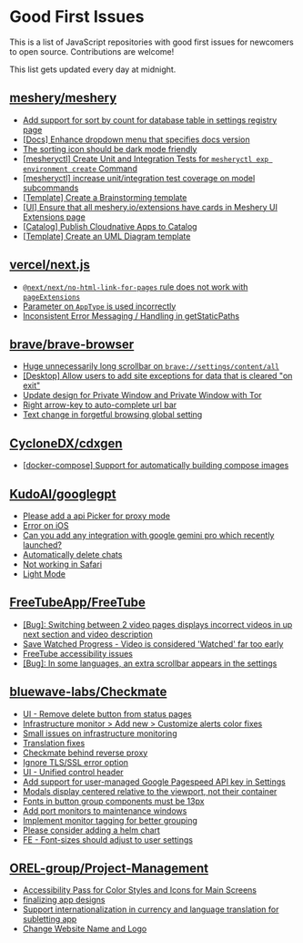 # Good First Issues

This is a list of JavaScript repositories with good first issues for newcomers to open source. Contributions are welcome!

This list gets updated every day at midnight.

## [meshery/meshery](https://github.com/meshery/meshery)

- [Add support for sort by count for database table in settings registry page](https://github.com/meshery/meshery/issues/13958)
- [[Docs] Enhance dropdown menu that specifies docs version](https://github.com/meshery/meshery/issues/9227)
- [The sorting icon should be dark mode friendly](https://github.com/meshery/meshery/issues/13306)
- [[mesheryctl] Create Unit and Integration Tests for `mesheryctl exp environment create` Command](https://github.com/meshery/meshery/issues/12138)
- [[mesheryctl] increase unit/integration test coverage on model subcommands](https://github.com/meshery/meshery/issues/14042)
- [[Template] Create a Brainstorming template](https://github.com/meshery/meshery/issues/12503)
- [[UI] Ensure that all meshery.io/extensions have cards in Meshery UI Extensions page](https://github.com/meshery/meshery/issues/13623)
- [[Catalog] Publish Cloudnative Apps to Catalog](https://github.com/meshery/meshery/issues/9282)
- [[Template] Create an UML Diagram template](https://github.com/meshery/meshery/issues/12451)

## [vercel/next.js](https://github.com/vercel/next.js)

- [`@next/next/no-html-link-for-pages` rule does not work with `pageExtensions`](https://github.com/vercel/next.js/issues/53473)
- [Parameter on `AppType` is used incorrectly](https://github.com/vercel/next.js/issues/42846)
- [Inconsistent Error Messaging / Handling in getStaticPaths](https://github.com/vercel/next.js/issues/41281)

## [brave/brave-browser](https://github.com/brave/brave-browser)

- [Huge unnecessarily long scrollbar on `brave://settings/content/all`](https://github.com/brave/brave-browser/issues/44696)
- [[Desktop] Allow users to add site exceptions for data that is cleared "on exit"](https://github.com/brave/brave-browser/issues/10493)
- [Update design for Private Window and Private Window with Tor](https://github.com/brave/brave-browser/issues/44909)
- [Right arrow-key to auto-complete url bar](https://github.com/brave/brave-browser/issues/44927)
- [Text change in forgetful browsing global setting](https://github.com/brave/brave-browser/issues/30163)

## [CycloneDX/cdxgen](https://github.com/CycloneDX/cdxgen)

- [[docker-compose] Support for automatically building compose images](https://github.com/CycloneDX/cdxgen/issues/1759)

## [KudoAI/googlegpt](https://github.com/KudoAI/googlegpt)

- [Please add a api Picker for proxy mode](https://github.com/KudoAI/googlegpt/issues/104)
- [Error on iOS](https://github.com/KudoAI/googlegpt/issues/90)
- [Can you add any integration with google gemini pro which recently launched?](https://github.com/KudoAI/googlegpt/issues/10)
- [Automatically delete chats](https://github.com/KudoAI/googlegpt/issues/2)
- [Not working in Safari](https://github.com/KudoAI/googlegpt/issues/33)
- [Light Mode](https://github.com/KudoAI/googlegpt/issues/40)

## [FreeTubeApp/FreeTube](https://github.com/FreeTubeApp/FreeTube)

- [[Bug]: Switching between 2 video pages displays incorrect videos in up next section and video description](https://github.com/FreeTubeApp/FreeTube/issues/2261)
- [Save Watched Progress - Video is considered 'Watched' far too early](https://github.com/FreeTubeApp/FreeTube/issues/964)
- [FreeTube accessibility issues](https://github.com/FreeTubeApp/FreeTube/issues/693)
- [[Bug]: In some languages, an extra scrollbar appears in the settings](https://github.com/FreeTubeApp/FreeTube/issues/6330)

## [bluewave-labs/Checkmate](https://github.com/bluewave-labs/Checkmate)

- [UI - Remove delete button from status pages](https://github.com/bluewave-labs/Checkmate/issues/2150)
- [Infrastructure monitor > Add new > Customize alerts color fixes](https://github.com/bluewave-labs/Checkmate/issues/2055)
- [Small issues on infrastructure monitoring](https://github.com/bluewave-labs/Checkmate/issues/2168)
- [Translation fixes](https://github.com/bluewave-labs/Checkmate/issues/2015)
- [Checkmate behind reverse proxy](https://github.com/bluewave-labs/Checkmate/issues/2153)
- [Ignore TLS/SSL error option](https://github.com/bluewave-labs/Checkmate/issues/2108)
- [UI - Unified control header](https://github.com/bluewave-labs/Checkmate/issues/2148)
- [Add support for user-managed Google Pagespeed API key in Settings](https://github.com/bluewave-labs/Checkmate/issues/2135)
- [Modals display centered relative to the viewport, not their container](https://github.com/bluewave-labs/Checkmate/issues/1705)
- [Fonts in button group components must be 13px](https://github.com/bluewave-labs/Checkmate/issues/2056)
- [Add port monitors to maintenance windows](https://github.com/bluewave-labs/Checkmate/issues/1926)
- [Implement monitor tagging for better grouping](https://github.com/bluewave-labs/Checkmate/issues/1546)
- [Please consider adding a helm chart](https://github.com/bluewave-labs/Checkmate/issues/1680)
- [FE - Font-sizes should adjust to user settings](https://github.com/bluewave-labs/Checkmate/issues/1024)

## [OREL-group/Project-Management](https://github.com/OREL-group/Project-Management)

- [Accessibility Pass for Color Styles and Icons for Main Screens](https://github.com/OREL-group/Project-Management/issues/196)
- [finalizing app designs](https://github.com/OREL-group/Project-Management/issues/140)
- [Support internationalization in currency and language translation for subletting app](https://github.com/OREL-group/Project-Management/issues/92)
- [Change Website Name and Logo](https://github.com/OREL-group/Project-Management/issues/82)

